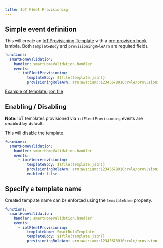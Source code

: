 ```yaml
---
title: IoT Fleet Provisioning
---
```


## Simple event definition

This will create an [IoT Provisioning Template](https://docs.aws.amazon.com/iot/latest/developerguide/provision-template.html) with a [pre-provision hook](https://docs.aws.amazon.com/iot/latest/developerguide/pre-provisioning-hook.html) lambda. Both `templateBody` and `provisioningRoleArn` are required fields.

```yml
functions:
  smartHomeValidation:
    handler: smartHomeValidation.handler
    events:
      - iotFleetProvisioning:
          templateBody: ${file(template.json)}
          provisioningRoleArn: arn:aws:iam::12345678910:role/provisioning-role
```

[Example of template.json file](https://docs.amazonaws.cn/en_us/iot/latest/developerguide/provision-template.html#bulk-template-example)

## Enabling / Disabling

**Note:** IoT templates provisioned via `iotFleetProvisioning` events are enabled by default.

This will disable the template.

```yml
functions:
  smartHomeValidation:
    handler: smartHomeValidation.handler
    events:
      - iotFleetProvisioning:
          templateBody: ${file(template.json)}
          provisioningRoleArn: arn:aws:iam::12345678910:role/provisioning-role
          enabled: false
```

## Specify a template name

Created template name can be enforced using the `templateName` property.

```yml
functions:
  smartHomeValidation:
    handler: smartHomeValidation.handler
    events:
      - iotFleetProvisioning:
          templateName: SmartBulbTemplate
          templateBody: ${file(template.json)}
          provisioningRoleArn: arn:aws:iam::12345678910:role/provisioning-role
```
